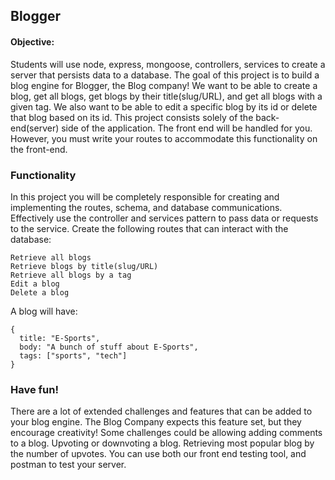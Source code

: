 ## Blogger


#### Objective:
Students will use node, express, mongoose, controllers, services to create a server that persists data to a database. The goal of this project is to build a blog engine for Blogger, the Blog company! We want to be able to create a blog, get all blogs, get blogs by their title(slug/URL), and get all blogs with a given tag. We also want to be able to edit a specific blog by its id or delete that blog based on its id. This project consists solely of the back-end(server) side of the application. The front end will be handled for you. However, you must write your routes to accommodate this functionality on the front-end.

### Functionality
In this project you will be completely responsible for creating and implementing the routes, schema, and database communications. Effectively use the controller and services pattern to pass data or requests to the service. Create the following routes that can interact with the database:

    Retrieve all blogs
    Retrieve blogs by title(slug/URL)
    Retrieve all blogs by a tag
    Edit a blog
    Delete a blog

A blog will have:

    {
      title: "E-Sports",
      body: "A bunch of stuff about E-Sports",
      tags: ["sports", "tech"]
    }

### Have fun!
There are a lot of extended challenges and features that can be added to your blog engine. The Blog Company expects this feature set, but they encourage creativity! Some challenges could be allowing adding comments to a blog. Upvoting or downvoting a blog. Retrieving most popular blog by the number of upvotes. You can use both our front end testing tool, and postman to test your server.
